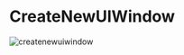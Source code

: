 # CreateNewUIWindow

![createnewuiwindow](https://user-images.githubusercontent.com/13633980/46330345-84f17c00-c64d-11e8-87a3-71d85e15b014.gif)

